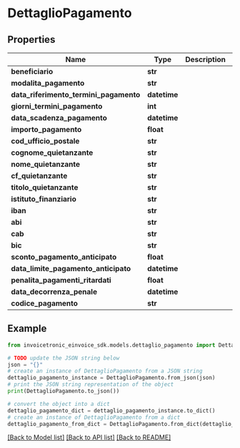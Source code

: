 # DettaglioPagamento


## Properties

Name | Type | Description | Notes
------------ | ------------- | ------------- | -------------
**beneficiario** | **str** |  | [optional] 
**modalita_pagamento** | **str** |  | [optional] 
**data_riferimento_termini_pagamento** | **datetime** |  | [optional] 
**giorni_termini_pagamento** | **int** |  | [optional] 
**data_scadenza_pagamento** | **datetime** |  | [optional] 
**importo_pagamento** | **float** |  | [optional] 
**cod_ufficio_postale** | **str** |  | [optional] 
**cognome_quietanzante** | **str** |  | [optional] 
**nome_quietanzante** | **str** |  | [optional] 
**cf_quietanzante** | **str** |  | [optional] 
**titolo_quietanzante** | **str** |  | [optional] 
**istituto_finanziario** | **str** |  | [optional] 
**iban** | **str** |  | [optional] 
**abi** | **str** |  | [optional] 
**cab** | **str** |  | [optional] 
**bic** | **str** |  | [optional] 
**sconto_pagamento_anticipato** | **float** |  | [optional] 
**data_limite_pagamento_anticipato** | **datetime** |  | [optional] 
**penalita_pagamenti_ritardati** | **float** |  | [optional] 
**data_decorrenza_penale** | **datetime** |  | [optional] 
**codice_pagamento** | **str** |  | [optional] 

## Example

```python
from invoicetronic_einvoice_sdk.models.dettaglio_pagamento import DettaglioPagamento

# TODO update the JSON string below
json = "{}"
# create an instance of DettaglioPagamento from a JSON string
dettaglio_pagamento_instance = DettaglioPagamento.from_json(json)
# print the JSON string representation of the object
print(DettaglioPagamento.to_json())

# convert the object into a dict
dettaglio_pagamento_dict = dettaglio_pagamento_instance.to_dict()
# create an instance of DettaglioPagamento from a dict
dettaglio_pagamento_from_dict = DettaglioPagamento.from_dict(dettaglio_pagamento_dict)
```
[[Back to Model list]](../README.md#documentation-for-models) [[Back to API list]](../README.md#documentation-for-api-endpoints) [[Back to README]](../README.md)


